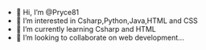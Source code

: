 - 👋 Hi, I’m @Pryce81
- 👀 I’m interested in Csharp,Python,Java,HTML and CSS
- 🌱 I’m currently learning Csharp and HTML
- 💞️ I’m looking to collaborate on web development...



<!---
Pryce81/Pryce81 is a ✨ special ✨ repository because its `README.md` (this file) appears on your GitHub profile.
You can click the Preview link to take a look at your changes.
--->

